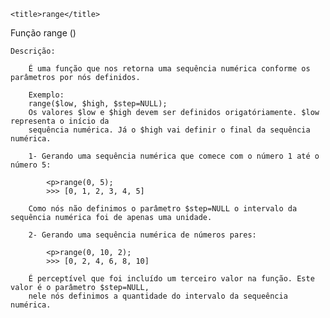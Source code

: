 <!DOCTYPE html>
<html>
<head>
	
	<title>range</title>

</head>
<body>
	Função range ()
	
	Descrição:
	
		É uma função que nos retorna uma sequência numérica conforme os parâmetros por nós definidos.
		
		Exemplo: 
		range($low, $high, $step=NULL);
		Os valores $low e $high devem ser definidos origatóriamente. $low representa o início da
		sequência numérica. Já o $high vai definir o final da sequência numérica.
		
		1- Gerando uma sequência numérica que comece com o número 1 até o número 5:
		
			<p>range(0, 5);
			>>> [0, 1, 2, 3, 4, 5]
			
		Como nós não definimos o parâmetro $step=NULL o intervalo da sequência numérica foi de apenas uma unidade.
		
		2- Gerando uma sequência numérica de números pares:
		
			<p>range(0, 10, 2);
			>>> [0, 2, 4, 6, 8, 10]
			
		É perceptível que foi incluído um terceiro valor na função. Este valor é o parâmetro $step=NULL,
		nele nós definimos a quantidade do intervalo da sequeência numérica.
	
</body>
</html>